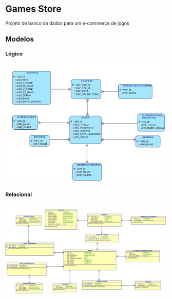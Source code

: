 # Games Store

Projeto de banco de dados para um e-commerce de jogos 


## Modelos

### Lógico

![Logic model](/resources/modelo_logico.jpg "Modelo lógico do E-commerce de Jogos")


### Relacional

![Relational model](/resources/modelo_relacional.jpg "Modelo relacional do E-commerce de Jogos")

